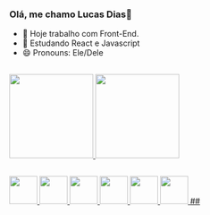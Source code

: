 ### Olá, me chamo Lucas Dias👋

<!--
**LucasFDias/LucasFDias** is a ✨ _special_ ✨ repository because its `README.md` (this file) appears on your GitHub profile.
-->

- 🔭 Hoje trabalho com Front-End.
- 🌱 Estudando React e Javascript
- 😄 Pronouns: Ele/Dele
<!--- 👯 I’m looking to collaborate on ...
- 🤔 I’m looking for help with ...
- 💬 Ask me about ...
- 📫 How to reach me: ...
- ⚡ Fun fact: ...-->

##
<p></p>
<div>
  <a href='https://github.com/LucasFDias'>
  <img height='150em' src='https://github-readme-stats.vercel.app/api?username=LucasFDias&show_icons=true&theme=radical'/>
 
  <img height='150em' src='https://github-readme-stats.vercel.app/api/top-langs/?username=LucasFDias&layout=compact'/>
</div>
   
  ##
  
  <div style="display: inline">
      <img style='width:50px; height: 50px;' src="https://cdn.jsdelivr.net/gh/devicons/devicon/icons/javascript/javascript-original.svg" />
      <img style='width:50px; height: 50px;' src="https://cdn.jsdelivr.net/gh/devicons/devicon/icons/react/react-original-wordmark.svg" />
      <img style='width:50px; height: 50px;' src="https://cdn.jsdelivr.net/gh/devicons/devicon/icons/html5/html5-original-wordmark.svg" />
      <img style='width:50px; height: 50px; ' src="https://cdn.jsdelivr.net/gh/devicons/devicon/icons/css3/css3-original-wordmark.svg" />
      <img style='width:50px; height: 50px;' src="https://cdn.jsdelivr.net/gh/devicons/devicon/icons/mysql/mysql-original.svg" />
      <img style='width:50px; height: 50px;' src="https://cdn.jsdelivr.net/gh/devicons/devicon/icons/bootstrap/bootstrap-plain-wordmark.svg" />

  </div>
 ## 
  <a href="" target=""_blank></a>
